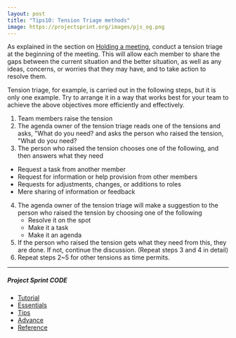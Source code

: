 ```yaml
---
layout: post
title: "Tips10: Tension Triage methods"
image: https://projectsprint.org/images/pjs_og.png
---
```


As explained in the section on [Holding a meeting](../tutorial/section3-2.md), conduct a tension triage at the beginning of the meeting. This will allow each member to share the gaps between the current situation and the better situation, as well as any ideas, concerns, or worries that they may have, and to take action to resolve them.

Tension triage, for example, is carried out in the following steps, but it is only one example. Try to arrange it in a way that works best for your team to achieve the above objectives more efficiently and effectively.

1. Team members raise the tension
2. The agenda owner of the tension triage reads one of the tensions and asks, "What do you need? and asks the person who raised the tension, "What do you need?
3. The person who raised the tension chooses one of the following, and then answers what they need
  - Request a task from another member
  - Request for information or help provision from other members
  - Requests for adjustments, changes, or additions to roles
  - Mere sharing of information or feedback
4. The agenda owner of the tension triage will make a suggestion to the person who raised the tension by choosing one of the following
   - Resolve it on the spot
   - Make it a task
   - Make it an agenda
5. If the person who raised the tension gets what they need from this, they are done. If not, continue the discussion. (Repeat steps 3 and 4 in detail)
6. Repeat steps 2~5 for other tensions as time permits.

---

##### Project Sprint CODE
- [Tutorial](../tutorial/index.md)
- [Essentials](../essentials.md)
- [Tips](../tips/index.md)
- [Advance](../advance.md)
- [Reference](../reference.md)
